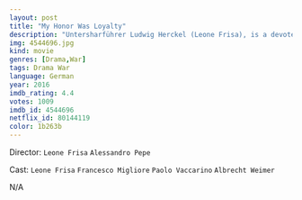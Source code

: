 ```yaml
---
layout: post
title: "My Honor Was Loyalty"
description: "Untersharführer Ludwig Herckel (Leone Frisa), is a devoted and patriotic soldier of the elite 1st SS Panzer Division Leibstandarte SS Adolf Hitler. As the action begins, we follow a small group of experienced infantry soldiers in combat against Soviet forces. An explosion knocks Herschel unconscious and he wanders the woods in a daze. He is met by another soldier who happens to be from his same town back in Germany. This solder tells Herschel, in confidence, he worries about his wife as she is Jewish. When Herschel goes on leave back to Germany, he looks up the wife .."
img: 4544696.jpg
kind: movie
genres: [Drama,War]
tags: Drama War 
language: German
year: 2016
imdb_rating: 4.4
votes: 1009
imdb_id: 4544696
netflix_id: 80144119
color: 1b263b
---
```

Director: `Leone Frisa` `Alessandro Pepe`  

Cast: `Leone Frisa` `Francesco Migliore` `Paolo Vaccarino` `Albrecht Weimer` 

N/A